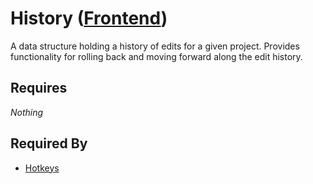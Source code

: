 # History ([Frontend](../frontend.md))

A data structure holding a history of edits for a given project. Provides functionality for rolling back and moving forward along the edit history.

## Requires

*Nothing*

## Required By

- [Hotkeys](../user_input/hotkeys/hotkeys.md)
